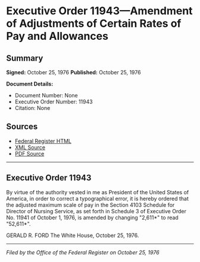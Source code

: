 # Executive Order 11943—Amendment of Adjustments of Certain Rates of Pay and Allowances

## Summary

**Signed:** October 25, 1976
**Published:** October 25, 1976

**Document Details:**
- Document Number: None
- Executive Order Number: 11943
- Citation: None

## Sources
- [Federal Register HTML](https://www.presidency.ucsb.edu/documents/executive-order-11943-amendment-adjustments-certain-rates-pay-and-allowances)
- [XML Source](None)
- [PDF Source](None)

---

## Executive Order 11943

By virtue of the authority vested in me as President of the United States of America, in order to correct a typographical error, it is hereby ordered that the adjusted maximum scale of pay in the Section 4103 Schedule for Director of Nursing Service, as set forth in Schedule 3 of Executive Order No. 11941 of October 1, 1976, is amended by changing "2,611*" to read "52,611*".

GERALD R. FORD
The White House,
October 25, 1976.

---

*Filed by the Office of the Federal Register on October 25, 1976*

